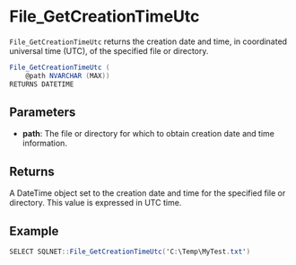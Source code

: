# File_GetCreationTimeUtc

`File_GetCreationTimeUtc` returns the creation date and time, in coordinated universal time (UTC), of the specified file or directory.

```csharp
File_GetCreationTimeUtc (
	@path NVARCHAR (MAX))
RETURNS DATETIME
```

## Parameters

 - **path**: The file or directory for which to obtain creation date and time information.

## Returns

A DateTime object set to the creation date and time for the specified file or directory. This value is expressed in UTC time.

## Example

```csharp
SELECT SQLNET::File_GetCreationTimeUtc('C:\Temp\MyTest.txt')
```

